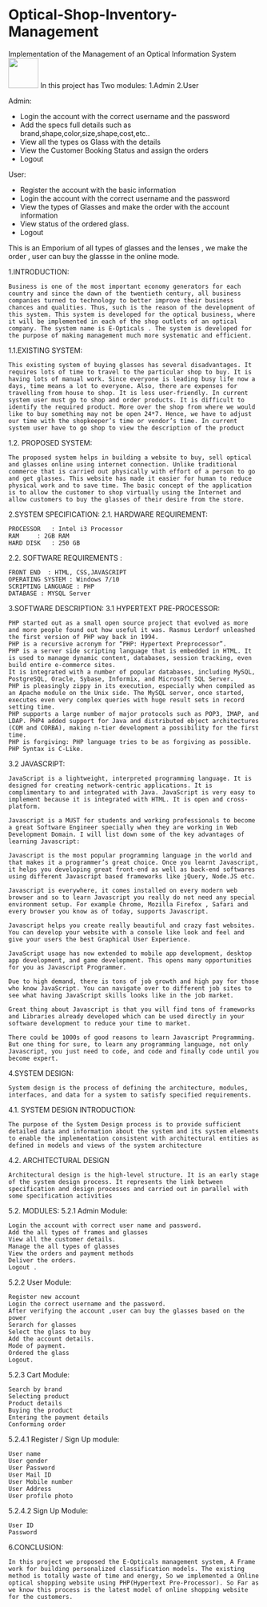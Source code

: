 # Optical-Shop-Inventory-Management
Implementation of the Management of an Optical Information System
<img src="(https://s3images.coroflot.com/user_files/individual_files/large_450578_z476ekihr0biwu_lhq4cshu0m.jpg)" height="60" width="60" >
In this project has Two modules:
 1.Admin
 2.User

Admin:
 * Login the account with the correct username and the password
 * Add the specs full details such as brand,shape,color,size,shape,cost,etc..
 * View all the types os Glass with the details
 * View the Customer Booking Status and assign the orders
 * Logout

User:
 * Register the account with the basic information
 * Login the account with the correct username and the password
 * View the types of Glasses and make the order with the account information
 * View status of the ordered glass.
 * Logout



This is an Emporium of all types of glasses and the lenses , we make the order , user can buy the glassse in the online mode.

1.INTRODUCTION:

 	Business is one of the most important economy generators for each country and since the dawn of the twentieth century, all business companies turned to technology to better improve their business chances and qualities. Thus, such is the reason of the development of this system. This system is developed for the optical business, where it will be implemented in each of the shop outlets of an optical company. The system name is E-Opticals . The system is developed for the purpose of making management much more systematic and efficient.

1.1.EXISTING SYSTEM:

	This existing system of buying glasses has several disadvantages. It requires lots of time to travel to the particular shop to buy. It is having lots of manual work. Since everyone is leading busy life now a days, time means a lot to everyone. Also, there are expenses for travelling from house to shop. It is less user-friendly. In current system user must go to shop and order products. It is difficult to identify the required product. More over the shop from where we would like to buy something may not be open 24*7. Hence, we have to adjust our time with the shopkeeper’s time or vendor’s time. In current system user have to go shop to view the description of the product

1.2. PROPOSED SYSTEM:

	The proposed system helps in building a website to buy, sell optical and glasses online using internet connection. Unlike traditional commerce that is carried out physically with effort of a person to go and get glasses. This website has made it easier for human to reduce physical work and to save time. The basic concept of the application is to allow the customer to shop virtually using the Internet and allow customers to buy the glasses of their desire from the store.



2.SYSTEM SPECIFICATION:
2.1. HARDWARE REQUIREMENT:

	PROCESSOR   : Intel i3 Processor 
	RAM	    : 2GB RAM 
	HARD DISK   : 250 GB 
2.2. SOFTWARE REQUIREMENTS :

	FRONT END  : HTML, CSS,JAVASCRIPT 
	OPERATING SYSTEM : Windows 7/10 
	SCRIPTING LANGUAGE : PHP 
	DATABASE : MYSQL Server



3.SOFTWARE DESCRIPTION:
3.1 HYPERTEXT PRE-PROCESSOR:

	PHP started out as a small open source project that evolved as more and more people found out how useful it was. Rasmus Lerdorf unleashed the first version of PHP way back in 1994.
	PHP is a recursive acronym for “PHP: Hypertext Preprocessor”.
	PHP is a server side scripting language that is embedded in HTML. It is used to manage dynamic content, databases, session tracking, even build entire e-commerce sites.
	It is integrated with a number of popular databases, including MySQL, PostgreSQL, Oracle, Sybase, Informix, and Microsoft SQL Server.
	PHP is pleasingly zippy in its execution, especially when compiled as an Apache module on the Unix side. The MySQL server, once started, executes even very complex queries with huge result sets in record setting time.
	PHP supports a large number of major protocols such as POP3, IMAP, and LDAP. PHP4 added support for Java and distributed object architectures (COM and CORBA), making n-tier development a possibility for the first time.
	PHP is forgiving: PHP language tries to be as forgiving as possible.
	PHP Syntax is C-Like.

3.2 JAVASCRIPT:

	JavaScript is a lightweight, interpreted programming language. It is designed for creating network-centric applications. It is complimentary to and integrated with Java. JavaScript is very easy to implement because it is integrated with HTML. It is open and cross-platform.

	Javascript is a MUST for students and working professionals to become a great Software Engineer specially when they are working in Web Development Domain. I will list down some of the key advantages of learning Javascript:

	Javascript is the most popular programming language in the world and that makes it a programmer’s great choice. Once you learnt Javascript, it helps you developing great front-end as well as back-end softwares using different Javascript based frameworks like jQuery, Node.JS etc.

	Javascript is everywhere, it comes installed on every modern web browser and so to learn Javascript you really do not need any special environment setup. For example Chrome, Mozilla Firefox , Safari and every browser you know as of today, supports Javascript.

	Javascript helps you create really beautiful and crazy fast websites. You can develop your website with a console like look and feel and give your users the best Graphical User Experience.

	JavaScript usage has now extended to mobile app development, desktop app development, and game development. This opens many opportunities for you as Javascript Programmer.

	Due to high demand, there is tons of job growth and high pay for those who know JavaScript. You can navigate over to different job sites to see what having JavaScript skills looks like in the job market.

	Great thing about Javascript is that you will find tons of frameworks and Libraries already developed which can be used directly in your software development to reduce your time to market.

	There could be 1000s of good reasons to learn Javascript Programming. But one thing for sure, to learn any programming language, not only Javascript, you just need to code, and code and finally code until you become expert.



4.SYSTEM DESIGN:

	System design is the process of defining the architecture, modules, interfaces, and data for a system to satisfy specified requirements. 
4.1. SYSTEM DESIGN INTRODUCTION:

	The purpose of the System Design process is to provide sufficient detailed data and information about the system and its system elements to enable the implementation consistent with architectural entities as defined in models and views of the system architecture 
4.2. ARCHITECTURAL DESIGN 

	Architectural design is the high-level structure. It is an early stage of the system design process. It represents the link between specification and design processes and carried out in parallel with some specification activities



5.2. MODULES:
5.2.1 Admin Module: 

	Login the account with correct user name and password. 
	Add the all types of frames and glasses 
	View all the customer details. 
	Manage the all types of glasses 
	View the orders and payment methods 
	Deliver the orders. 
	Logout . 

5.2.2 User Module:

	Register new account 
	Login the correct username and the password. 
	After verifying the account ,user can buy the glasses based on the power
	Serarch for glasses
	Select the glass to buy 
	Add the account details. 
	Mode of payment. 
	Ordered the glass 
	Logout.
 
5.2.3 Cart Module:

	Search by brand
	Selecting product
	Product details
	Buying the product
	Entering the payment details
	Conforming order
5.2.4.1 Register / Sign  Up module:

	User name
	User gender
	User Password
	User Mail ID
	User Mobile number
	User Address
	User profile photo

5.2.4.2 Sign Up Module:

	User ID 
	Password


6.CONCLUSION:

	In this project we proposed the E-Opticals management system, A Frame work for building personalized classification models. The existing method is totally waste of time and energy, So we implemented a Online optical shopping website using PHP(Hypertext Pre-Processor). So Far as we know this process is the latest model of online shopping website for the customers.
